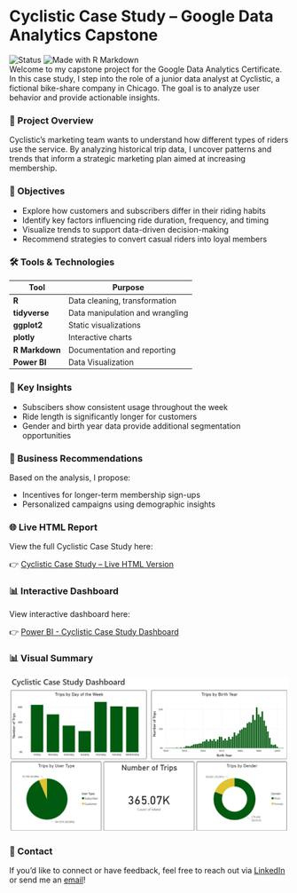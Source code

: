 # Cyclistic Case Study – Google Data Analytics Capstone
![Status](https://img.shields.io/badge/Status-Complete-brightgreen)
![Made with R Markdown](https://img.shields.io/badge/Made%20with-R%20Markdown-blue)  
Welcome to my capstone project for the Google Data Analytics Certificate. In this case study, I step into the role of a junior data analyst at Cyclistic, a fictional bike-share company in Chicago. The goal is to analyze user behavior and provide actionable insights.

### 📌 Project Overview  
Cyclistic’s marketing team wants to understand how different types of riders use the service. By analyzing historical trip data, I uncover patterns and trends that inform a strategic marketing plan aimed at increasing membership.

### 🎯 Objectives  
- Explore how customers and subscribers differ in their riding habits
- Identify key factors influencing ride duration, frequency, and timing
- Visualize trends to support data-driven decision-making
- Recommend strategies to convert casual riders into loyal members

### 🛠 Tools & Technologies  
| Tool | Purpose |
|--------------|---------------------------------|
| **R** | Data cleaning, transformation |
| **tidyverse** | Data manipulation and wrangling |
| **ggplot2** | Static visualizations |
| **plotly** | Interactive charts |
| **R Markdown** | Documentation and reporting |
| **Power BI**   | Data Visualization        |

### 🔑 Key Insights  
- Subscibers show consistent usage throughout the week
- Ride length is significantly longer for customers
- Gender and birth year data provide additional segmentation opportunities
  
### 📌 Business Recommendations  
Based on the analysis, I propose:

- Incentives for longer-term membership sign-ups
- Personalized campaigns using demographic insights

### 🌐 Live HTML Report  
View the full Cyclistic Case Study here:  

👉 [Cyclistic Case Study – Live HTML Version](https://zaidfdgh.github.io/Cyclistic-Case-Study/Cyclist-Case-Study-R-Markdown.html)

### 📊 Interactive Dashboard

View interactive dashboard here:  

👉 [Power BI - Cyclistic Case Study Dashboard](https://app.powerbi.com/groups/me/reports/9283a51e-942b-4d4b-ba96-33b379922693/f620d2eab1b79ad6475e?experience=power-bi)

### 📊 Visual Summary

![Dashboard](https://github.com/zaidfdgh/Cyclistic-Case-Study/blob/main/cyclistic%20dashboard%20snapshot.PNG)

### 📧 Contact  
If you’d like to connect or have feedback, feel free to reach out via [LinkedIn](https://www.linkedin.com/in/zaid-alfaddagh/) or send me an [email](mailto:zaidfdgh@gmail.com)!

